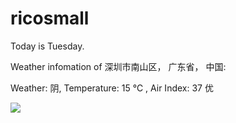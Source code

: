 # ricosmall

Today is Tuesday.

Weather infomation of 深圳市南山区， 广东省， 中国: 

Weather: 阴, Temperature: 15 ℃ , Air Index: 37 优

<img src="https://github-readme-stats.vercel.app/api?username=ricosmall&show_icons=true" />
